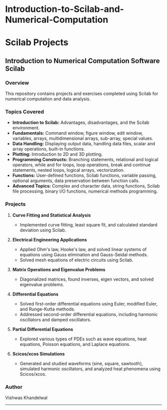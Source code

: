 # Introduction-to-Scilab-and-Numerical-Computation


# Scilab Projects

## Introduction to Numerical Computation Software Scilab

### Overview
This repository contains projects and exercises completed using Scilab for numerical computation and data analysis.

### Topics Covered
- **Introduction to Scilab:** Advantages, disadvantages, and the Scilab environment.
- **Fundamentals:** Command window, figure window, edit window, variables, arrays, multidimensional arrays, sub-array, special values.
- **Data Handling:** Displaying output data, handling data files, scalar and array operations, built-in functions.
- **Plotting:** Introduction to 2D and 3D plotting.
- **Programming Constructs:** Branching statements, relational and logical operators, while and for loops, loop operations, break and continue statements, nested loops, logical arrays, vectorization.
- **Functions:** User-defined functions, Scilab functions, variable passing, optional arguments, data preservation between function calls.
- **Advanced Topics:** Complex and character data, string functions, Scilab file processing, binary I/O functions, numerical methods programming.
  
### Projects
1. **Curve Fitting and Statistical Analysis**
   - Implemented curve fitting, least square fit, and calculated standard deviation using Scilab.

2. **Electrical Engineering Applications**
   - Applied Ohm's law, Hooke's law, and solved linear systems of equations using Gauss elimination and Gauss-Seidal methods.
   - Solved mesh equations of electric circuits using Scilab.

3. **Matrix Operations and Eigenvalue Problems**
   - Diagonalized matrices, found inverses, eigen vectors, and solved eigenvalue problems.

4. **Differential Equations**
   - Solved first-order differential equations using Euler, modified Euler, and Runge-Kutta methods.
   - Addressed second-order differential equations, including harmonic oscillators and damped oscillators.

5. **Partial Differential Equations**
   - Explored various types of PDEs such as wave equations, heat equations, Poisson equations, and Laplace equations.

6. **Scicos/xcos Simulations**
   - Generated and studied waveforms (sine, square, sawtooth), simulated harmonic oscillators, and analyzed heat phenomena using Scicos/xcos.



### Author
Vishwas Khandelwal

---

